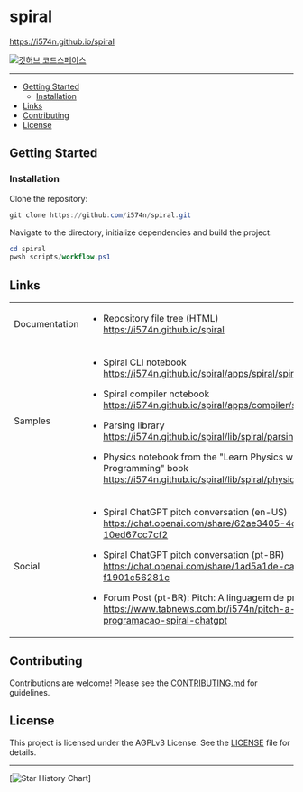 # spiral

<https://i574n.github.io/spiral>

[![깃허브 코드스페이스](https://github.com/codespaces/badge.svg)](https://github.com/codespaces/new?hide_repo_select=true&ref=main&repo=812485896)

---

- [Getting Started](#getting-started)
  - [Installation](#installation)
- [Links](#links)
- [Contributing](#contributing)
- [License](#license)

## Getting Started

### Installation

Clone the repository:

```powershell
git clone https://github.com/i574n/spiral.git
```

Navigate to the directory, initialize dependencies and build the project:

```powershell
cd spiral
pwsh scripts/workflow.ps1
```

## Links

<table>

<tr>
<td>

Documentation

</td>
<td>

- Repository file tree (HTML)  
<https://i574n.github.io/spiral>

</td>
</tr>

<tr>
<td>

Samples

</td>
<td>

- Spiral CLI notebook  
<https://i574n.github.io/spiral/apps/spiral/spiral.dib.html>

- Spiral compiler notebook  
<https://i574n.github.io/spiral/apps/compiler/spiral_compiler.dib.html>

- Parsing library  
<https://i574n.github.io/spiral/lib/spiral/parsing.dib.html>

- Physics notebook from the "Learn Physics with Functional Programming" book  
<https://i574n.github.io/spiral/lib/spiral/physics.dib.html>

</td>
</tr>

<tr>
<td>

Social

</td>
<td>

- Spiral ChatGPT pitch conversation (en-US)  
<https://chat.openai.com/share/62ae3405-4d5f-4cff-a7d9-10ed67cc7cf2>

- Spiral ChatGPT pitch conversation (pt-BR)  
<https://chat.openai.com/share/1ad5a1de-ca7a-4d26-8594-f1901c56281c>

- Forum Post (pt-BR): Pitch: A linguagem de programação Spiral  
<https://www.tabnews.com.br/i574n/pitch-a-linguagem-de-programacao-spiral-chatgpt>

</td>
</tr>

</table>

## Contributing

Contributions are welcome! Please see the [CONTRIBUTING.md](https://github.com/i574n/.github/blob/main/CONTRIBUTING.md) for guidelines.

## License

This project is licensed under the AGPLv3 License. See the [LICENSE](https://github.com/i574n/spiral/blob/main/LICENSE) file for details.

---

[![Star History Chart](https://api.star-history.com/svg?repos=i574n/spiral&type=Timeline)]
